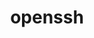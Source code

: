 ---
title: "openssh"
layout: cache
categories: [package, v0.18.1]
meta: {"versions": ["9.0p1"], "compilers": ["gcc@=7.3.1", "gcc@=7.5.0", "gcc@=8.4.0"], "oss": ["amzn2", "ubuntu18.04"], "platforms": ["linux"], "targets": ["aarch64", "graviton2", "x86_64", "x86_64_v3", "x86_64_v4"], "stacks": ["aws-ahug", "aws-ahug-aarch64", "aws-isc", "aws-isc-aarch64", "data-vis-sdk", "e4s", "root", "tutorial"], "num_specs": 6, "num_specs_by_stack": {"root": 6, "aws-ahug": 2, "aws-isc": 2, "aws-ahug-aarch64": 2, "aws-isc-aarch64": 2, "data-vis-sdk": 1, "tutorial": 2, "e4s": 1}}
spec_details: [{"hash": "2ekj6i56rkm3vfibro4l557wtvbylwuo", "compiler": "gcc@=7.3.1", "versions": ["9.0p1"], "os": "amzn2", "platform": "linux", "target": "x86_64_v4", "variants": [], "stacks": ["root", "aws-ahug", "aws-isc"], "size": "-", "tarball": "https://binaries.spack.io/v0.18.1/build_cache/linux-amzn2-x86_64_v4/gcc-7.3.1/openssh-9.0p1/linux-amzn2-x86_64_v4-gcc-7.3.1-openssh-9.0p1-2ekj6i56rkm3vfibro4l557wtvbylwuo.spack"}, {"hash": "3vz6bckbacqhfx4igdru6jamz6vidu7k", "compiler": "gcc@=7.3.1", "versions": ["9.0p1"], "os": "amzn2", "platform": "linux", "target": "graviton2", "variants": [], "stacks": ["root", "aws-ahug-aarch64", "aws-isc-aarch64"], "size": "-", "tarball": "https://binaries.spack.io/v0.18.1/build_cache/linux-amzn2-graviton2/gcc-7.3.1/openssh-9.0p1/linux-amzn2-graviton2-gcc-7.3.1-openssh-9.0p1-3vz6bckbacqhfx4igdru6jamz6vidu7k.spack"}, {"hash": "k7fmzlc2ys2lxoxneekwi5ni74toheaz", "compiler": "gcc@=7.3.1", "versions": ["9.0p1"], "os": "amzn2", "platform": "linux", "target": "aarch64", "variants": [], "stacks": ["root", "aws-ahug-aarch64", "aws-isc-aarch64"], "size": "-", "tarball": "https://binaries.spack.io/v0.18.1/build_cache/linux-amzn2-aarch64/gcc-7.3.1/openssh-9.0p1/linux-amzn2-aarch64-gcc-7.3.1-openssh-9.0p1-k7fmzlc2ys2lxoxneekwi5ni74toheaz.spack"}, {"hash": "a46hcbygyezos4il7tzb2tt2gd3f7pua", "compiler": "gcc@=7.3.1", "versions": ["9.0p1"], "os": "amzn2", "platform": "linux", "target": "x86_64_v3", "variants": [], "stacks": ["root", "aws-ahug", "aws-isc"], "size": "-", "tarball": "https://binaries.spack.io/v0.18.1/build_cache/linux-amzn2-x86_64_v3/gcc-7.3.1/openssh-9.0p1/linux-amzn2-x86_64_v3-gcc-7.3.1-openssh-9.0p1-a46hcbygyezos4il7tzb2tt2gd3f7pua.spack"}, {"hash": "3ez3d3jtc4f7bph5suuzqebujp3gppwv", "compiler": "gcc@=7.5.0", "versions": ["9.0p1"], "os": "ubuntu18.04", "platform": "linux", "target": "x86_64", "variants": [], "stacks": ["root", "data-vis-sdk", "tutorial", "e4s"], "size": "-", "tarball": "https://binaries.spack.io/v0.18.1/build_cache/linux-ubuntu18.04-x86_64/gcc-7.5.0/openssh-9.0p1/linux-ubuntu18.04-x86_64-gcc-7.5.0-openssh-9.0p1-3ez3d3jtc4f7bph5suuzqebujp3gppwv.spack"}, {"hash": "2nsdyqmspd2uogwru7gnoepxvmhv22o4", "compiler": "gcc@=8.4.0", "versions": ["9.0p1"], "os": "ubuntu18.04", "platform": "linux", "target": "x86_64", "variants": [], "stacks": ["root", "tutorial"], "size": "-", "tarball": "https://binaries.spack.io/v0.18.1/build_cache/linux-ubuntu18.04-x86_64/gcc-8.4.0/openssh-9.0p1/linux-ubuntu18.04-x86_64-gcc-8.4.0-openssh-9.0p1-2nsdyqmspd2uogwru7gnoepxvmhv22o4.spack"}]
---